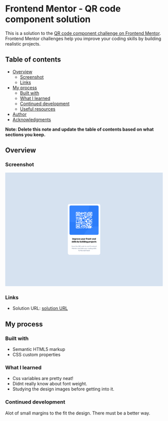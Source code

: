 # Frontend Mentor - QR code component solution

This is a solution to the [QR code component challenge on Frontend Mentor](https://www.frontendmentor.io/challenges/qr-code-component-iux_sIO_H). Frontend Mentor challenges help you improve your coding skills by building realistic projects. 

## Table of contents

- [Overview](#overview)
  - [Screenshot](#screenshot)
  - [Links](#links)
- [My process](#my-process)
  - [Built with](#built-with)
  - [What I learned](#what-i-learned)
  - [Continued development](#continued-development)
  - [Useful resources](#useful-resources)
- [Author](#author)
- [Acknowledgments](#acknowledgments)

**Note: Delete this note and update the table of contents based on what sections you keep.**

## Overview

### Screenshot

![](./screenshot.jpg)


### Links

- Solution URL: [solution URL](https://mcselle.github.io/FrontendMentor_QR_code/)

## My process

### Built with

- Semantic HTML5 markup
- CSS custom properties

### What I learned

- Css variables are pretty neat!
- Didnt really know about font weight.
- Studying the design images before getting into it.

### Continued development

Alot of small margins to the fit the design. There must be a better way.
